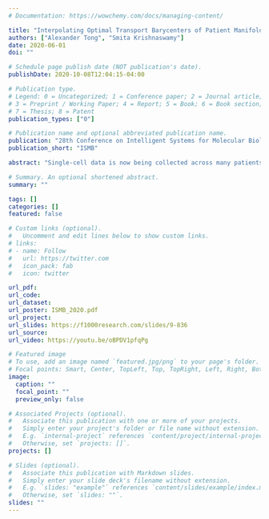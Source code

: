 ```yaml
---
# Documentation: https://wowchemy.com/docs/managing-content/

title: "Interpolating Optimal Transport Barycenters of Patient Manifolds"
authors: ["Alexander Tong", "Smita Krishnaswamy"]
date: 2020-06-01
doi: ""

# Schedule page publish date (NOT publication's date).
publishDate: 2020-10-08T12:04:15-04:00

# Publication type.
# Legend: 0 = Uncategorized; 1 = Conference paper; 2 = Journal article;
# 3 = Preprint / Working Paper; 4 = Report; 5 = Book; 6 = Book section;
# 7 = Thesis; 8 = Patent
publication_types: ["0"]

# Publication name and optional abbreviated publication name.
publication: "28th Conference on Intelligent Systems for Molecular Biology"
publication_short: "ISMB"

abstract: "Single-cell data is now being collected across many patients in varying conditions. However, data is still relatively expensive. This opens up the opportunity for computational methods to decrease overall cost by inferring a single-cell measurement based on similarity to the meta-data of other similar samples. We examine this problem with an optimal transport perspective. This allows us to leverage a variant of the Sinkhorn algorithm for extremely computationally efficient approximations of transport along discrete manifolds. Our method first constructs the manifold between samples, then aligns this to the manifold of patients, and finally applies this to interpolate a barycenter sample along this manifold. We show first that we are able to better interpolate samples between timepoints than existing methods e.g. Waddington-OT (Schiebinger et al. 2019 Cell) by accounting for structure between multiple timepoints instead of pairs. We then show when the relationship between patients is an inferred manifold, how to impute a patient’s single-cell measurements based on other similar single-cell samples by aligning the manifold of patients with that of single-cell measurements. When the manifold of patients exhibits non-linear but intrinsically low-dimensional structure, we are able to more accurately infer a single-cell measurement."

# Summary. An optional shortened abstract.
summary: ""

tags: []
categories: []
featured: false

# Custom links (optional).
#   Uncomment and edit lines below to show custom links.
# links:
# - name: Follow
#   url: https://twitter.com
#   icon_pack: fab
#   icon: twitter

url_pdf:
url_code:
url_dataset:
url_poster: ISMB_2020.pdf
url_project:
url_slides: https://f1000research.com/slides/9-836
url_source:
url_video: https://youtu.be/oBPDV1pfqPg

# Featured image
# To use, add an image named `featured.jpg/png` to your page's folder. 
# Focal points: Smart, Center, TopLeft, Top, TopRight, Left, Right, BottomLeft, Bottom, BottomRight.
image:
  caption: ""
  focal_point: ""
  preview_only: false

# Associated Projects (optional).
#   Associate this publication with one or more of your projects.
#   Simply enter your project's folder or file name without extension.
#   E.g. `internal-project` references `content/project/internal-project/index.md`.
#   Otherwise, set `projects: []`.
projects: []

# Slides (optional).
#   Associate this publication with Markdown slides.
#   Simply enter your slide deck's filename without extension.
#   E.g. `slides: "example"` references `content/slides/example/index.md`.
#   Otherwise, set `slides: ""`.
slides: ""
---
```

